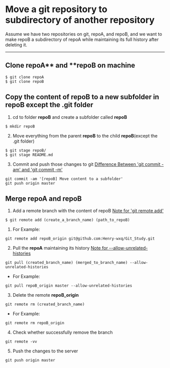# Move a git repository to subdirectory of another repository
Assume we have two repositories on git, repoA, and repoB, and we want to make repoB a subdirectory of repoA while maintaining its full history after deleting it.

****
## Clone repoA** and **repoB on machine
```
$ git clone repoA
$ git clone repoB
```

## Copy the content of repoB to a new subfolder in repoB except the .git folder
1. cd to folder **repoB** and create a subfolder called **repoB**
```
$ mkdir repoB
```

2. Move everything from the parent **repoB** to the child **repoB**(except the .git folder)
```
$ git stage repoB/
$ git stage README.md
```

3. Commit and push those changes to git
[Difference Between 'git commit -am' and 'git commit -m'](./2_Advanced_Notes.md)
```
git commit -am '[repoB] Move content to a subfolder'
git push origin master
```

## Merge repoA and repoB
1. Add a remote branch with the content of repoB
[Note for 'git remote add'](./1_Basic_Notes.md)
```
$ git remote add (create_a_branch_name) (path_to_repoB)
```
 1. For Example:
```
git remote add repoB_origin git@github.com:Henry-wxq/Git_Study.git
```

2. Pull the **repoA** maintaining its history
[Note for --allow-unrelated-histories](./2_Advanced_Notes.md)
```
git pull (created_branch_name) (merged_to_branch_name) --allow-unrelated-histories
```
  * For Example:
```
git pull repoB_origin master --allow-unrelated-histories
```

3. Delete the remote **repoB_origin**
```
git remote rm (created_branch_name)
```
  * For Example:
```
git remote rm repoB_origin
```

4. Check whether successfully remove the branch
```
git remote -vv
```

5. Push the changes to the server
```
git push origin master
```





